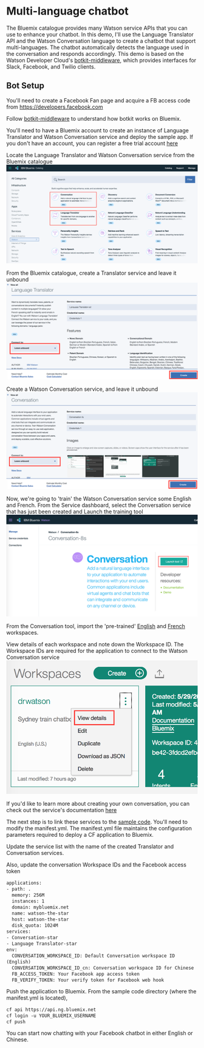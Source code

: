 # Multi-language chatbot
The Bluemix catalogue provides many Watson service APIs that you can use to enhance your chatbot. In this demo, I'll use the Language Translator API and the Watson Conversation language to create a chatbot that support multi-languages. The chatbot automatically detects the language used in the conversation and responds accordingly. This demo is based on the Watson Developer Cloud's [botkit-middleware](https://github.com/watson-developer-cloud/botkit-middleware), which provides interfaces for Slack, Facebook, and Twilio clients.

## Bot Setup
You'll need to create a Facebook Fan page and acquire a FB access code from https://developers.facebook.com

Follow [botkit-middleware](https://github.com/watson-developer-cloud/botkit-middleware) to understand how botkit works on Bluemix.

You'll need to have a Bluemix account to create an instance of Language Translator and Watson Conversation service and deploy the sample app. If you don't have an account, you can register a free trial account [here](https://console.ng.bluemix.net/registration/)

Locate the Language Translator and Watson Conversation service from the Bluemix catalogue
![Bluemix catalog - Watson](./images/Bluemix_Catalog_Watson.png)

From the Bluemix catalogue, create a Translator service and leave it unbound
![Create Translator service](./images/create_translator_service.png)

Create a Watson Conversation service, and leave it unbound
![Create Conversation service](./images/create_conversation_service.png)

Now, we're going to 'train' the Watson Conversation service some English and French. From the Service dashboard, select the Conversation service that has just been created and Launch the training tool
![Launch Watson Conversation tool](./images/conversation_service_instance.png)

From the Conversation tool, import the 'pre-trained' [English](https://raw.githubusercontent.com/andonguyen/watson-multilanguage-botkit/master/sample-code/drwatson.json) and [French](https://raw.githubusercontent.com/andonguyen/watson-multilanguage-botkit/master/sample-code/drwatson_fr.json) workspaces.

View details of each workspace and note down the Workspace ID. The Workspace IDs are required for the application to connect to the Watson Conversation service
![Watson Conversation Workspace](./images/conversation_workspaces.png)

If you'd like to learn more about creating your own conversation, you can check out the service's documentation [here](https://www.ibm.com/watson/developercloud/doc/conversation/index.html)

The next step is to link these services to the [sample code](https://github.com/andonguyen/watson-multilanguage-botkit/tree/master/sample-code). You'll need to modify the manifest.yml. The manifest.yml file maintains the configuration parameters required to deploy a CF application to Bluemix.

Update the service list with the name of the created Translator and Conversation services.

Also, update the conversation Workspace IDs and the Facebook access token

```
applications:
- path: .
  memory: 256M
  instances: 1
  domain: mybluemix.net
  name: watson-the-star
  host: watson-the-star
  disk_quota: 1024M
services:
- Conversation-star
- Language Translator-star
env:
  CONVERSATION_WORKSPACE_ID: Default Conversation workspace ID (English)
  CONVERSATION_WORKSPACE_ID_cn: Conversation workspace ID for Chinese
  FB_ACCESS_TOKEN: Your Facebook app access token
  FB_VERIFY_TOKEN: Your verify token for Facebook web hook
```

Push the application to Bluemix. From the sample code directory (where the manifest.yml is located),

```
cf api https://api.ng.bluemix.net
cf login -u YOUR_BLUEMIX_USERNAME
cf push
```

You can start now chatting with your Facebook chatbot in either English or Chinese.
